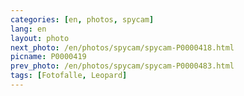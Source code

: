 ```yaml
---
categories: [en, photos, spycam]
lang: en
layout: photo
next_photo: /en/photos/spycam/spycam-P0000418.html
picname: P0000419
prev_photo: /en/photos/spycam/spycam-P0000483.html
tags: [Fotofalle, Leopard]
---
```

